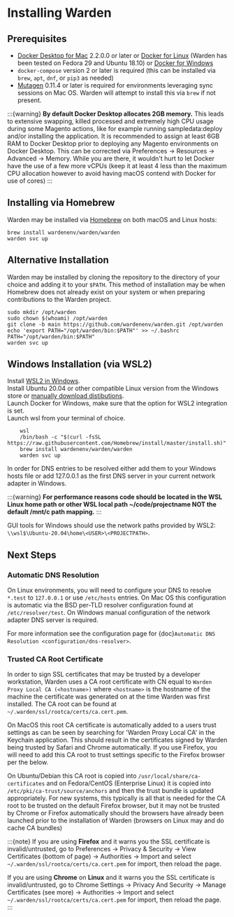Installing Warden
==================================

## Prerequisites

* [Docker Desktop for Mac](https://hub.docker.com/editions/community/docker-ce-desktop-mac) 2.2.0.0 or later or [Docker for Linux](https://docs.docker.com/install/) (Warden has been tested on Fedora 29 and Ubuntu 18.10) or [Docker for Windows](https://docs.docker.com/desktop/windows/install/)
* `docker-compose` version 2 or later is required (this can be installed via `brew`, `apt`, `dnf`, or `pip3` as needed)
* [Mutagen](https://mutagen.io/) 0.11.4 or later is required for environments leveraging sync sessions on Mac OS. Warden will attempt to install this via `brew` if not present.

:::{warning}
**By default Docker Desktop allocates 2GB memory.** This leads to extensive swapping, killed processed and extremely high CPU usage during some Magento actions, like for example running sampledata:deploy and/or installing the application. It is recommended to assign at least 6GB RAM to Docker Desktop prior to deploying any Magento environments on Docker Desktop. This can be corrected via Preferences -> Resources -> Advanced -> Memory. While you are there, it wouldn't hurt to let Docker have the use of a few more vCPUs (keep it at least 4 less than the maximum CPU allocation however to avoid having macOS contend with Docker for use of cores)
:::

## Installing via Homebrew

Warden may be installed via [Homebrew](https://brew.sh/) on both macOS and Linux hosts:

    brew install wardenenv/warden/warden
    warden svc up

## Alternative Installation

Warden may be installed by cloning the repository to the directory of your choice and adding it to your `$PATH`. This method of installation may be when Homebrew does not already exist on your system or when preparing contributions to the Warden project.

    sudo mkdir /opt/warden
    sudo chown $(whoami) /opt/warden
    git clone -b main https://github.com/wardenenv/warden.git /opt/warden
    echo 'export PATH="/opt/warden/bin:$PATH"' >> ~/.bashrc
    PATH="/opt/warden/bin:$PATH"
    warden svc up

## Windows Installation (via WSL2)

Install [WSL2 in Windows](https://learn.microsoft.com/en-us/windows/wsl/install).  
Install Ubuntu 20.04 or other compatible Linux version from the Windows store or [manually download distibutions](https://docs.microsoft.com/en-us/windows/wsl/install-manual).   
Launch Docker for Windows, make sure that the option for WSL2 integration is set.  
Launch wsl from your terminal of choice.  

        wsl
        /bin/bash -c "$(curl -fsSL https://raw.githubusercontent.com/Homebrew/install/master/install.sh)"
        brew install wardenenv/warden/warden
        warden svc up

In order for DNS entries to be resolved either add them to your Windows hosts file or add 127.0.0.1 as the first DNS server in your current network adapter in Windows.

:::{warning}
**For performance reasons code should be located in the WSL Linux home path or other WSL local path ~/code/projectname NOT the default /mnt/c path mapping.**
:::

GUI tools for Windows should use the network paths provided by WSL2: `\\wsl$\Ubuntu-20.04\home\<USER>\<PROJECTPATH>`.

## Next Steps

### Automatic DNS Resolution

On Linux environments, you will need to configure your DNS to resolve `*.test` to `127.0.0.1` or use `/etc/hosts` entries. On Mac OS this configuration is automatic via the BSD per-TLD resolver configuration found at `/etc/resolver/test`. On Windows manual configuration of the network adapter DNS server is required.


For more information see the configuration page for {doc}`Automatic DNS Resolution <configuration/dns-resolver>`.

### Trusted CA Root Certificate

In order to sign SSL certificates that may be trusted by a developer workstation, Warden uses a CA root certificate with CN equal to `Warden Proxy Local CA (<hostname>)` where `<hostname>` is the hostname of the machine the certificate was generated on at the time Warden was first installed. The CA root can be found at `~/.warden/ssl/rootca/certs/ca.cert.pem`.

On MacOS this root CA certificate is automatically added to a users trust settings as can be seen by searching for 'Warden Proxy Local CA' in the Keychain application. This should result in the certificates signed by Warden being trusted by Safari and Chrome automatically. If you use Firefox, you will need to add this CA root to trust settings specific to the Firefox browser per the below.

On Ubuntu/Debian this CA root is copied into `/usr/local/share/ca-certificates` and on Fedora/CentOS (Enterprise Linux) it is copied into `/etc/pki/ca-trust/source/anchors` and then the trust bundle is updated appropriately. For new systems, this typically is all that is needed for the CA root to be trusted on the default Firefox browser, but it may not be trusted by Chrome or Firefox automatically should the browsers have already been launched prior to the installation of Warden (browsers on Linux may and do cache CA bundles)

:::{note}
If you are using **Firefox** and it warns you the SSL certificate is invalid/untrusted, go to Preferences -> Privacy & Security -> View Certificates (bottom of page) -> Authorities -> Import and select ``~/.warden/ssl/rootca/certs/ca.cert.pem`` for import, then reload the page.

If you are using **Chrome** on **Linux** and it warns you the SSL certificate is invalid/untrusted, go to Chrome Settings -> Privacy And Security -> Manage Certificates (see more) -> Authorities -> Import and select ``~/.warden/ssl/rootca/certs/ca.cert.pem`` for import, then reload the page.
:::
